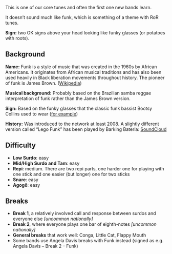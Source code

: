 This is one of our core tunes and often the first one new bands learn.

It doesn’t sound much like funk, which is something of a theme with RoR tunes.

**Sign:** two OK signs above your head looking like funky glasses (or potatoes with roots).

## Background

**Name:** Funk is a style of music that was created in the 1960s by African Americans. It originates from African musical traditions and has also been used heavily in Black liberation movements throughout history. The pioneer of funk is James Brown. ([Wikipedia](https://en.wikipedia.org/wiki/Funk))

**Musical background:** Probably based on the Brazilian samba reggae interpretation of funk rather than the James Brown version.

**Sign:** Based on the funky glasses that the classic funk bassist Bootsy Collins used to wear ([for example](https://media.npr.org/assets/artslife/arts/2009/10/bootsy-fa-0a236a00a27e682eed7c121e1f0454d4be5adee0-s600-c85.webp))

**History:** Was introduced to the network at least 2008. A slightly different version called “Lego Funk” has been played by Barking Bateria: [SoundCloud](https://soundcloud.com/barking-bateria/lego-funk)

## Difficulty

* **Low Surdo**: easy
* **Mid/High Surdo and Tam**: easy
* **Repi**: medium. There are two repi parts, one harder one for playing with one stick and one easier (but longer) one for two sticks
* **Snare**: easy
* **Agogô**: easy

## Breaks

* **Break 1**, a relatively involved call and response between surdos and everyone else _\[uncommon nationally\]_
* **Break 2**, where everyone plays one bar of eighth-notes _\[uncommon nationally\]_
* **General breaks** that work well: Conga, Little Cat, Flappy Mouth
* Some bands use Angela Davis breaks with Funk instead (signed as e.g. Angela Davis – Break 2 – Funk)
